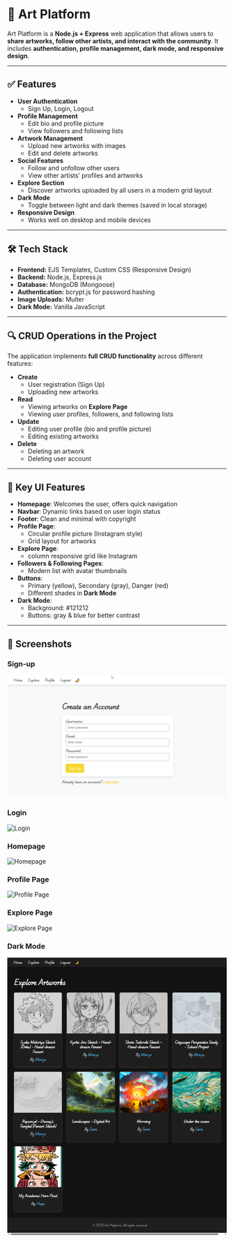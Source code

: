 # 🎨 Art Platform

Art Platform is a **Node.js + Express** web application that allows users to **share artworks, follow other artists, and interact with the community**. It includes **authentication, profile management, dark mode, and responsive design**.

---

## ✅ Features
- **User Authentication**
  - Sign Up, Login, Logout
- **Profile Management**
  - Edit bio and profile picture
  - View followers and following lists
- **Artwork Management**
  - Upload new artworks with images
  - Edit and delete artworks
- **Social Features**
  - Follow and unfollow other users
  - View other artists’ profiles and artworks
- **Explore Section**
  - Discover artworks uploaded by all users in a modern grid layout
- **Dark Mode**
  - Toggle between light and dark themes (saved in local storage)
- **Responsive Design**
  - Works well on desktop and mobile devices

---

## 🛠️ Tech Stack
- **Frontend:** EJS Templates, Custom CSS (Responsive Design)
- **Backend:** Node.js, Express.js
- **Database:** MongoDB (Mongoose)
- **Authentication:** bcrypt.js for password hashing
- **Image Uploads:** Multer
- **Dark Mode:** Vanilla JavaScript

---

## 🔍 CRUD Operations in the Project
The application implements **full CRUD functionality** across different features:

- **Create**
  - User registration (Sign Up)
  - Uploading new artworks
- **Read**
  - Viewing artworks on **Explore Page**
  - Viewing user profiles, followers, and following lists
- **Update**
  - Editing user profile (bio and profile picture)
  - Editing existing artworks
- **Delete**
  - Deleting an artwork
  - Deleting user account

---

## 🌟 Key UI Features
- **Homepage**: Welcomes the user, offers quick navigation
- **Navbar**: Dynamic links based on user login status
- **Footer**: Clean and minimal with copyright
- **Profile Page**:
  - Circular profile picture (Instagram style)
  - Grid layout for artworks
- **Explore Page**:
  - column responsive grid like Instagram
- **Followers & Following Pages**:
  - Modern list with avatar thumbnails
- **Buttons**:
  - Primary (yellow), Secondary (gray), Danger (red)
  - Different shades in **Dark Mode**
- **Dark Mode**:
  - Background: #121212
  - Buttons: gray & blue for better contrast

---

## 📸 Screenshots

### Sign-up
![Sign-up](public\assets\sign-up-page.png)

### Login
![Login](assets\login-page.png)

### Homepage
![Homepage](assets\homepage.png)

### Profile Page
![Profile Page](assets\profile.png)

### Explore Page
![Explore Page](assets\explor-page.png)

### Dark Mode
![Dark Mode](public\assets\dark-mode.png)

